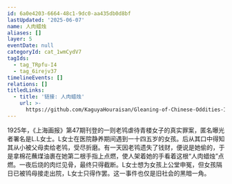 ```yaml
---
id: 6a0e4203-6664-48c1-9dc0-aa435db0d8bf
lastUpdated: '2025-06-07'
name: 人肉蜡烛
aliases: []
layer: 5
eventDate: null
categoryId: cat_1wmCydV7
tagIds:
  - tag_TRpfu-I4
  - tag_6irejv37
timelineEvents: []
relations: []
titledLinks:
  - title: '链接: 人肉蜡烛'
    url: >-
      https://github.com/KaguyaHouraisan/Gleaning-of-Chinese-Oddities-Iceberg/blob/main/%E4%B8%AD%E6%96%87%E4%BA%92%E8%81%94%E7%BD%91%E5%85%94%E5%AD%90%E6%B4%9E%E5%86%B0%E5%B1%B1%E5%9B%BE%E6%8B%BE%E9%81%97%C2%B7%E4%BA%94%C2%B7%E4%BA%BA%E8%82%89%E8%9C%A1%E7%83%9B.md
---
```

1925年，《上海画报》第47期刊登的一则老鸨虐待青楼女子的真实罪案，匿名曝光者署名是L.L女士。L女士在医院静养期间遇到一十四五岁的女孩。后从其口中得知其从小被父母卖给老鸨，受尽折磨。有一天因老鸨遗失了钱财，便说是她偷的，于是拿棉花蘸煤油裹在她第二根手指上点燃，使人架着她的手看着这根“人肉蜡烛”点燃。一夜后烧的肉烂见骨，最终只得截断。L女士想为女孩上公堂申冤，但女孩隔日已被鸨母接走出院，L女士只得作罢。这一事件也仅是旧社会的黑暗一角。
